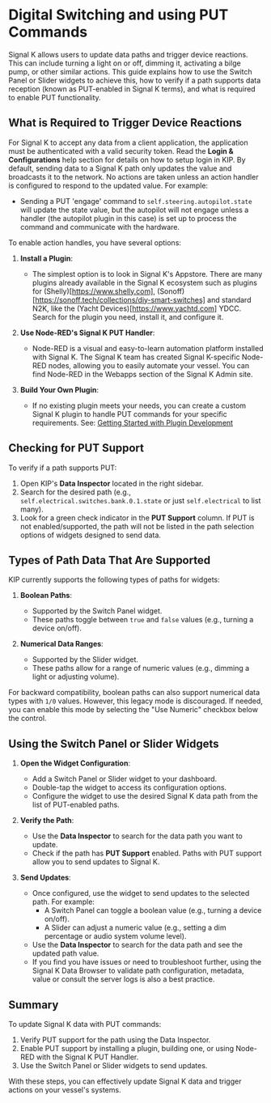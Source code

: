 # Digital Switching and using PUT Commands

Signal K allows users to update data paths and trigger device reactions. This can include turning a light on or off, dimming it, activating a bilge pump, or other similar actions. This guide explains how to use the Switch Panel or Slider widgets to achieve this, how to verify if a path supports data reception (known as PUT-enabled in Signal K terms), and what is required to enable PUT functionality.

## What is Required to Trigger Device Reactions
For Signal K to accept any data from a client application, the application must be authenticated with a valid security token. Read the **Login & Configurations** help section for details on how to setup login in KIP. By default, sending data to a Signal K path only updates the value and broadcasts it to the network. No actions are taken unless an action handler is configured to respond to the updated value. For example:
- Sending a PUT 'engage' command to `self.steering.autopilot.state` will update the state value, but the autopilot will not engage unless a handler (the autopilot plugin in this case) is set up to process the command and communicate with the hardware.

To enable action handles, you have several options:
1. **Install a Plugin**:
   - The simplest option is to look in Signal K's Appstore. There are many plugins already available in the Signal K ecosystem such as plugins for (Shelly)[https://www.shelly.com], (Sonoff)[https://sonoff.tech/collections/diy-smart-switches] and standard N2K, like the (Yacht Devices)[https://www.yachtd.com] YDCC. Search for the plugin you need, install it, and configure it.
   
2. **Use Node-RED's Signal K PUT Handler**:
   - Node-RED is a visual and easy-to-learn automation platform installed with Signal K. The Signal K team has created Signal K-specific Node-RED nodes, allowing you to easily automate your vessel. You can find Node-RED in the Webapps section of the Signal K Admin site.

3. **Build Your Own Plugin**:
   - If no existing plugin meets your needs, you can create a custom Signal K plugin to handle PUT commands for your specific requirements. See: [Getting Started with Plugin Development](https://github.com/SignalK/signalk-server/blob/master/docs/develop/plugins/README.md)

## Checking for PUT Support
To verify if a path supports PUT:
1. Open KIP's **Data Inspector** located in the right sidebar.
2. Search for the desired path (e.g., `self.electrical.switches.bank.0.1.state` or just `self.electrical` to list many).
3. Look for a green check indicator in the **PUT Support** column. If PUT is not enabled/supported, the path will not be listed in the path selection options of widgets designed to send data.

## Types of Path Data That Are Supported
KIP currently supports the following types of paths for widgets:
1. **Boolean Paths**:
   - Supported by the Switch Panel widget.
   - These paths toggle between `true` and `false` values (e.g., turning a device on/off).

2. **Numerical Data Ranges**:
   - Supported by the Slider widget.
   - These paths allow for a range of numeric values (e.g., dimming a light or adjusting volume).

For backward compatibility, boolean paths can also support numerical data types with `1/0` values. However, this legacy mode is discouraged. If needed, you can enable this mode by selecting the "Use Numeric" checkbox below the control.

## Using the Switch Panel or Slider Widgets
1. **Open the Widget Configuration**:
   - Add a Switch Panel or Slider widget to your dashboard.
   - Double-tap the widget to access its configuration options.
   - Configure the widget to use the desired Signal K data path from the list of PUT-enabled paths.

2. **Verify the Path**:
   - Use the **Data Inspector** to search for the data path you want to update.
   - Check if the path has **PUT Support** enabled. Paths with PUT support allow you to send updates to Signal K.

3. **Send Updates**:
   - Once configured, use the widget to send updates to the selected path. For example:
     - A Switch Panel can toggle a boolean value (e.g., turning a device on/off).
     - A Slider can adjust a numeric value (e.g., setting a dim percentage or audio system volume level).
    - Use the **Data Inspector** to search for the data path and see the updated path value.
    * If you find you have issues or need to troubleshoot further, using the Signal K Data Browser to validate path configuration, metadata, value or consult the server logs is also a best practice.  

## Summary
To update Signal K data with PUT commands:
1. Verify PUT support for the path using the Data Inspector.
2. Enable PUT support by installing a plugin, building one, or using Node-RED with the Signal K PUT Handler.
3. Use the Switch Panel or Slider widgets to send updates.

With these steps, you can effectively update Signal K data and trigger actions on your vessel's systems.
